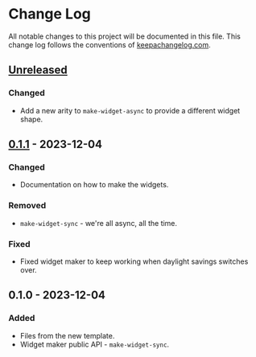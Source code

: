 # Change Log
All notable changes to this project will be documented in this file. This change log follows the conventions of [keepachangelog.com](http://keepachangelog.com/).

## [Unreleased]
### Changed
- Add a new arity to `make-widget-async` to provide a different widget shape.

## [0.1.1] - 2023-12-04
### Changed
- Documentation on how to make the widgets.

### Removed
- `make-widget-sync` - we're all async, all the time.

### Fixed
- Fixed widget maker to keep working when daylight savings switches over.

## 0.1.0 - 2023-12-04
### Added
- Files from the new template.
- Widget maker public API - `make-widget-sync`.

[Unreleased]: https://sourcehost.site/your-name/task1/compare/0.1.1...HEAD
[0.1.1]: https://sourcehost.site/your-name/task1/compare/0.1.0...0.1.1
